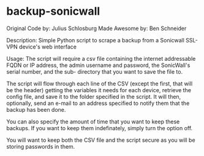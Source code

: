 backup-sonicwall
================
Original Code by: Julius Schlosburg
Made Awesome by: Ben Schneider


Description:
Simple Python script to scrape a backup from a Sonicwall SSL-VPN device's web
interface


Usage:
The script will require a csv file containing the internet addressable FQDN or IP
address, the admin username and password, the SonicWall's serial number, and the sub-
directory that you want to save the file to.

The script will flow through each line of the CSV (except the first, that will be the
header) getting the variables it needs for each device, retrieve the config file, and
save it to the folder specified in the script.  It will then, optionally, send an
e-mail to an address specified to notify them that the backup has been done.

You can also specify the amount of time that you want to keep these backups.  If you
want to keep them indefinately, simply turn the option off.

You will want to keep both the CSV file and the script secure as you will be storing
passwords in them.
